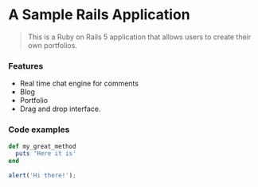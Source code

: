 # A Sample Rails Application

> This is a Ruby on Rails 5 application that allows users to create their own portfolios.

### Features

- Real time chat engine for comments
- Blog
- Portfolio
- Drag and drop interface.

### Code examples

```ruby
def my_great_method
  puts 'Here it is'
end
```


```javascript
alert('Hi there!');
```